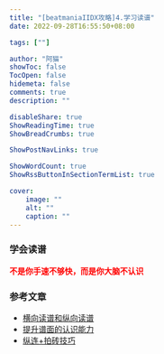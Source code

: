 ```yaml
---
title: "[beatmaniaIIDX攻略]4.学习读谱"
date: 2022-09-28T16:55:50+08:00

tags: [""]

author: "阿猫"
showToc: false
TocOpen: false
hidemeta: false
comments: true
description: ""

disableShare: true
ShowReadingTime: true
ShowBreadCrumbs: true

ShowPostNavLinks: true

ShowWordCount: true
ShowRssButtonInSectionTermList: true

cover:
    image: ""
    alt: ""
    caption: ""
---
```

### 学会读谱

<strong><font style="bolfd" color="red">不是你手速不够快，而是你大脑不认识</font></strong>

### 参考文章
* [横向读谱和纵向读谱](https://the-safari.com/2539)
* [提升谱面的认识能力](https://the-safari.com/2543)
* [纵连+拍砖技巧](https://the-safari.com/2532)

